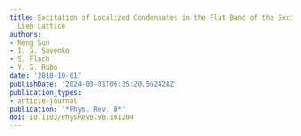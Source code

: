 ```yaml
---
title: Excitation of Localized Condensates in the Flat Band of the Exciton-Polariton
  Lieb Lattice
authors:
- Meng Sun
- I. G. Savenko
- S. Flach
- Y. G. Rubo
date: '2018-10-01'
publishDate: '2024-03-01T06:35:20.562428Z'
publication_types:
- article-journal
publication: '*Phys. Rev. B*'
doi: 10.1103/PhysRevB.98.161204
---
```

